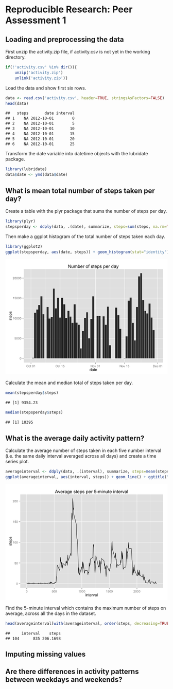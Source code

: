 # Reproducible Research: Peer Assessment 1


## Loading and preprocessing the data
First unzip the activity.zip file, if activity.csv is not yet in the working directory.

```r
if(!'activity.csv' %in% dir()){
    unzip('activity.zip')
    unlink('activity.zip')}
```
Load the data and show first six rows.

```r
data <- read.csv('activity.csv', header=TRUE, stringsAsFactors=FALSE)
head(data)
```

```
##   steps       date interval
## 1    NA 2012-10-01        0
## 2    NA 2012-10-01        5
## 3    NA 2012-10-01       10
## 4    NA 2012-10-01       15
## 5    NA 2012-10-01       20
## 6    NA 2012-10-01       25
```
Transform the date variable into datetime objects with the lubridate package.

```r
library(lubridate)
data$date <- ymd(data$date)
```

## What is mean total number of steps taken per day?
Create a table with the plyr package that sums the number of steps per day. 

```r
library(plyr)
stepsperday <- ddply(data, .(date), summarize, steps=sum(steps, na.rm=TRUE))
```

Then make a ggplot histogram of the total number of steps taken each day.

```r
library(ggplot2)
ggplot(stepsperday, aes(date, steps)) + geom_histogram(stat="identity") + ggtitle(("Number of steps per day"))
```

![](./PA1_template_files/figure-html/unnamed-chunk-5-1.png) 

Calculate the mean and median total of steps taken per day.

```r
mean(stepsperday$steps)
```

```
## [1] 9354.23
```

```r
median(stepsperday$steps)
```

```
## [1] 10395
```

## What is the average daily activity pattern?
Calculate the average number of steps taken in each five number interval (i.e. the same daily interval averaged across all days) and create a time series plot.

```r
averageinterval <- ddply(data, .(interval), summarize, steps=mean(steps, na.rm=TRUE))
ggplot(averageinterval, aes(interval, steps)) + geom_line() + ggtitle("Average steps per 5-minute interval")
```

![](./PA1_template_files/figure-html/unnamed-chunk-7-1.png) 

Find the 5-minute interval which contains the maximum number of steps on average, across all the days in the dataset.

```r
head(averageinterval[with(averageinterval, order(steps, decreasing=TRUE)),], n=1)  
```

```
##     interval    steps
## 104      835 206.1698
```
## Imputing missing values



## Are there differences in activity patterns between weekdays and weekends?
